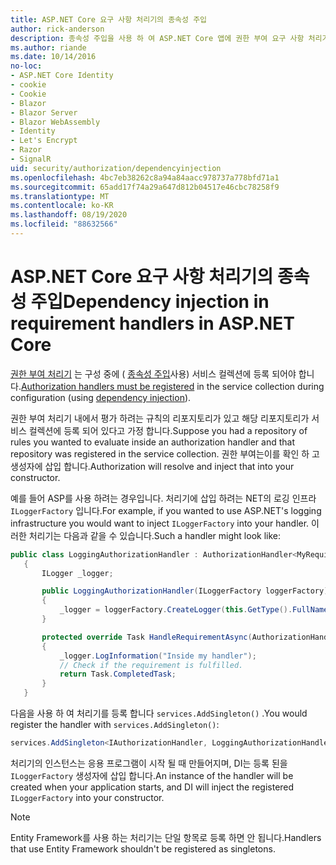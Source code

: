 ```yaml
---
title: ASP.NET Core 요구 사항 처리기의 종속성 주입
author: rick-anderson
description: 종속성 주입을 사용 하 여 ASP.NET Core 앱에 권한 부여 요구 사항 처리기를 삽입 하는 방법을 알아봅니다.
ms.author: riande
ms.date: 10/14/2016
no-loc:
- ASP.NET Core Identity
- cookie
- Cookie
- Blazor
- Blazor Server
- Blazor WebAssembly
- Identity
- Let's Encrypt
- Razor
- SignalR
uid: security/authorization/dependencyinjection
ms.openlocfilehash: 4bc7eb38262c8a94a84aacc978737a778bfd71a1
ms.sourcegitcommit: 65add17f74a29a647d812b04517e46cbc78258f9
ms.translationtype: MT
ms.contentlocale: ko-KR
ms.lasthandoff: 08/19/2020
ms.locfileid: "88632566"
---
```

# <a name="dependency-injection-in-requirement-handlers-in-aspnet-core"></a><span data-ttu-id="7d159-103">ASP.NET Core 요구 사항 처리기의 종속성 주입</span><span class="sxs-lookup"><span data-stu-id="7d159-103">Dependency injection in requirement handlers in ASP.NET Core</span></span>

<a name="security-authorization-di"></a>

<span data-ttu-id="7d159-104">[권한 부여 처리기](xref:security/authorization/policies#handler-registration) 는 구성 중에 ( [종속성 주입](xref:fundamentals/dependency-injection)사용) 서비스 컬렉션에 등록 되어야 합니다.</span><span class="sxs-lookup"><span data-stu-id="7d159-104">[Authorization handlers must be registered](xref:security/authorization/policies#handler-registration) in the service collection during configuration (using [dependency injection](xref:fundamentals/dependency-injection)).</span></span>

<span data-ttu-id="7d159-105">권한 부여 처리기 내에서 평가 하려는 규칙의 리포지토리가 있고 해당 리포지토리가 서비스 컬렉션에 등록 되어 있다고 가정 합니다.</span><span class="sxs-lookup"><span data-stu-id="7d159-105">Suppose you had a repository of rules you wanted to evaluate inside an authorization handler and that repository was registered in the service collection.</span></span> <span data-ttu-id="7d159-106">권한 부여는이를 확인 하 고 생성자에 삽입 합니다.</span><span class="sxs-lookup"><span data-stu-id="7d159-106">Authorization will resolve and inject that into your constructor.</span></span>

<span data-ttu-id="7d159-107">예를 들어 ASP를 사용 하려는 경우입니다. 처리기에 삽입 하려는 NET의 로깅 인프라 `ILoggerFactory` 입니다.</span><span class="sxs-lookup"><span data-stu-id="7d159-107">For example, if you wanted to use ASP.NET's logging infrastructure you would want to inject `ILoggerFactory` into your handler.</span></span> <span data-ttu-id="7d159-108">이러한 처리기는 다음과 같을 수 있습니다.</span><span class="sxs-lookup"><span data-stu-id="7d159-108">Such a handler might look like:</span></span>

```csharp
public class LoggingAuthorizationHandler : AuthorizationHandler<MyRequirement>
   {
       ILogger _logger;

       public LoggingAuthorizationHandler(ILoggerFactory loggerFactory)
       {
           _logger = loggerFactory.CreateLogger(this.GetType().FullName);
       }

       protected override Task HandleRequirementAsync(AuthorizationHandlerContext context, MyRequirement requirement)
       {
           _logger.LogInformation("Inside my handler");
           // Check if the requirement is fulfilled.
           return Task.CompletedTask;
       }
   }
   ```

<span data-ttu-id="7d159-109">다음을 사용 하 여 처리기를 등록 합니다 `services.AddSingleton()` .</span><span class="sxs-lookup"><span data-stu-id="7d159-109">You would register the handler with `services.AddSingleton()`:</span></span>

```csharp
services.AddSingleton<IAuthorizationHandler, LoggingAuthorizationHandler>();
```

<span data-ttu-id="7d159-110">처리기의 인스턴스는 응용 프로그램이 시작 될 때 만들어지며, DI는 등록 된을 `ILoggerFactory` 생성자에 삽입 합니다.</span><span class="sxs-lookup"><span data-stu-id="7d159-110">An instance of the handler will be created when your application starts, and DI will inject the registered `ILoggerFactory` into your constructor.</span></span>

> [!NOTE]
> <span data-ttu-id="7d159-111">Entity Framework를 사용 하는 처리기는 단일 항목로 등록 하면 안 됩니다.</span><span class="sxs-lookup"><span data-stu-id="7d159-111">Handlers that use Entity Framework shouldn't be registered as singletons.</span></span>

